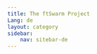 ```yaml
---
title: The ftSwarm Project
Lang: de
layout: category
sidebar:
    nav: sitebar-de
---
```


<script type="text/javascript">
    location.href="/de/index.html";
</script>